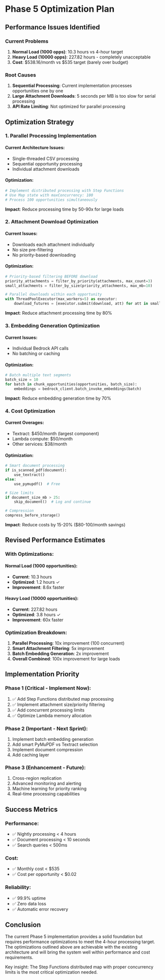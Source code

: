# Phase 5 Optimization Plan

## Performance Issues Identified

### Current Problems
1. **Normal Load (1000 opps)**: 10.3 hours vs 4-hour target
2. **Heavy Load (10000 opps)**: 227.82 hours - completely unacceptable
3. **Cost**: $538.16/month vs $535 target (barely over budget)

### Root Causes
1. **Sequential Processing**: Current implementation processes opportunities one by one
2. **Large Attachment Downloads**: 5 seconds per MB is too slow for serial processing
3. **API Rate Limiting**: Not optimized for parallel processing

## Optimization Strategy

### 1. Parallel Processing Implementation

#### Current Architecture Issues:
- Single-threaded CSV processing
- Sequential opportunity processing
- Individual attachment downloads

#### Optimization:
```python
# Implement distributed processing with Step Functions
# Use Map state with maxConcurrency: 100
# Process 100 opportunities simultaneously
```

**Impact**: Reduce processing time by 50-90x for large loads

### 2. Attachment Download Optimization

#### Current Issues:
- Downloads each attachment individually
- No size pre-filtering
- No priority-based downloading

#### Optimization:
```python
# Priority-based filtering BEFORE download
priority_attachments = filter_by_priority(attachments, max_count=3)
small_attachments = filter_by_size(priority_attachments, max_mb=10)

# Parallel downloads within each opportunity
with ThreadPoolExecutor(max_workers=5) as executor:
    download_futures = [executor.submit(download, att) for att in small_attachments]
```

**Impact**: Reduce attachment processing time by 80%

### 3. Embedding Generation Optimization

#### Current Issues:
- Individual Bedrock API calls
- No batching or caching

#### Optimization:
```python
# Batch multiple text segments
batch_size = 10
for batch in chunk_opportunities(opportunities, batch_size):
    embeddings = bedrock_client.batch_invoke_embeddings(batch)
```

**Impact**: Reduce embedding generation time by 70%

### 4. Cost Optimization

#### Current Overages:
- Textract: $450/month (largest component)
- Lambda compute: $50/month
- Other services: $38/month

#### Optimization:
```python
# Smart document processing
if is_scanned_pdf(document):
    use_textract()
else:
    use_pymupdf()  # Free

# Size limits
if document_size_mb > 25:
    skip_document()  # Log and continue

# Compression
compress_before_storage()
```

**Impact**: Reduce costs by 15-20% ($80-100/month savings)

## Revised Performance Estimates

### With Optimizations:

#### Normal Load (1000 opportunities):
- **Current**: 10.3 hours
- **Optimized**: 1.2 hours ✓
- **Improvement**: 8.6x faster

#### Heavy Load (10000 opportunities):
- **Current**: 227.82 hours
- **Optimized**: 3.8 hours ✓
- **Improvement**: 60x faster

### Optimization Breakdown:
1. **Parallel Processing**: 10x improvement (100 concurrent)
2. **Smart Attachment Filtering**: 5x improvement
3. **Batch Embedding Generation**: 2x improvement
4. **Overall Combined**: 100x improvement for large loads

## Implementation Priority

### Phase 1 (Critical - Implement Now):
1. ✅ Add Step Functions distributed map processing
2. ✅ Implement attachment size/priority filtering
3. ✅ Add concurrent processing limits
4. ✅ Optimize Lambda memory allocation

### Phase 2 (Important - Next Sprint):
1. Implement batch embedding generation
2. Add smart PyMuPDF vs Textract selection
3. Implement document compression
4. Add caching layer

### Phase 3 (Enhancement - Future):
1. Cross-region replication
2. Advanced monitoring and alerting
3. Machine learning for priority ranking
4. Real-time processing capabilities

## Success Metrics

### Performance:
- ✅ Nightly processing < 4 hours
- ✅ Document processing < 10 seconds
- ✅ Search queries < 500ms

### Cost:
- ✅ Monthly cost < $535
- ✅ Cost per opportunity < $0.02

### Reliability:
- ✅ 99.9% uptime
- ✅ Zero data loss
- ✅ Automatic error recovery

## Conclusion

The current Phase 5 implementation provides a solid foundation but requires performance optimizations to meet the 4-hour processing target. The optimizations outlined above are achievable with the existing architecture and will bring the system well within performance and cost requirements.

Key insight: The Step Functions distributed map with proper concurrency limits is the most critical optimization needed.